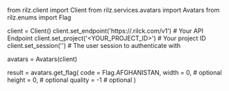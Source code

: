 from rilz.client import Client
from rilz.services.avatars import Avatars
from rilz.enums import Flag

client = Client()
client.set_endpoint('https://<REGION>.rilck.com/v1') # Your API Endpoint
client.set_project('<YOUR_PROJECT_ID>') # Your project ID
client.set_session('') # The user session to authenticate with

avatars = Avatars(client)

result = avatars.get_flag(
    code = Flag.AFGHANISTAN,
    width = 0, # optional
    height = 0, # optional
    quality = -1 # optional
)
